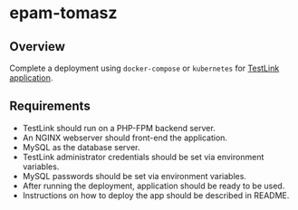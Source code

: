 # epam-tomasz

## Overview

Complete a deployment using `docker-compose` or `kubernetes` for [TestLink application](https://testlink.org/). 

## Requirements

* TestLink should run on a PHP-FPM backend server.
* An NGINX webserver should front-end the application.
* MySQL as the database server.
* TestLink administrator credentials should be set via environment variables.
* MySQL passwords should be set via environment variables.
* After running the deployment, application should be ready to be used.
* Instructions on how to deploy the app should be described in README.
